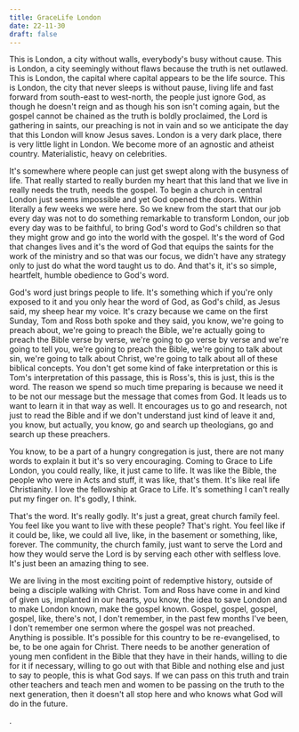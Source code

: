```yaml
---
title: GraceLife London
date: 22-11-30
draft: false
---
```

This is London, a city without walls, everybody's busy without cause. This is London, a city seemingly without flaws because the truth is net outlawed. This is London, the capital where capital appears to be the life source. This is London, the city that never sleeps is without pause, living life and fast forward from south-east to west-north, the people just ignore God, as though he doesn't reign and as though his son isn't coming again, but the gospel cannot be chained as the truth is boldly proclaimed, the Lord is gathering in saints, our preaching is not in vain and so we anticipate the day that this London will know Jesus saves. London is a very dark place, there is very little light in London. We become more of an agnostic and atheist country. Materialistic, heavy on celebrities. 

It's somewhere where people can just get swept along with the busyness of life. That really started to really burden my heart that this land that we live in really needs the truth, needs the gospel. To begin a church in central London just seems impossible and yet God opened the doors. Within literally a few weeks we were here. So we knew from the start that our job every day was not to do something remarkable to transform London, our job every day was to be faithful, to bring God's word to God's children so that they might grow and go into the world with the gospel. It's the word of God that changes lives and it's the word of God that equips the saints for the work of the ministry and so that was our focus, we didn't have any strategy only to just do what the word taught us to do. And that's it, it's so simple, heartfelt, humble obedience to God's word. 

God's word just brings people to life. It's something which if you're only exposed to it and you only hear the word of God, as God's child, as Jesus said, my sheep hear my voice. It's crazy because we came on the first Sunday, Tom and Ross both spoke and they said, you know, we're going to preach about, we're going to preach the Bible, we're actually going to preach the Bible verse by verse, we're going to go verse by verse and we're going to tell you, we're going to preach the Bible, we're going to talk about sin, we're going to talk about Christ, we're going to talk about all of these biblical concepts. You don't get some kind of fake interpretation or this is Tom's interpretation of this passage, this is Ross's, this is just, this is the word. The reason we spend so much time preparing is because we need it to be not our message but the message that comes from God. It leads us to want to learn it in that way as well. It encourages us to go and research, not just to read the Bible and if we don't understand just kind of leave it and, you know, but actually, you know, go and search up theologians, go and search up these preachers. 

You know, to be a part of a hungry congregation is just, there are not many words to explain it but it's so very encouraging. Coming to Grace to Life London, you could really, like, it just came to life. It was like the Bible, the people who were in Acts and stuff, it was like, that's them. It's like real life Christianity. I love the fellowship at Grace to Life. It's something I can't really put my finger on. It's godly, I think. 

That's the word. It's really godly. It's just a great, great church family feel. You feel like you want to live with these people? That's right. You feel like if it could be, like, we could all live, like, in the basement or something, like, forever. The community, the church family, just want to serve the Lord and how they would serve the Lord is by serving each other with selfless love. It's just been an amazing thing to see. 

We are living in the most exciting point of redemptive history, outside of being a disciple walking with Christ. Tom and Ross have come in and kind of given us, implanted in our hearts, you know, the idea to save London and to make London known, make the gospel known. Gospel, gospel, gospel, gospel, like, there's not, I don't remember, in the past few months I've been, I don't remember one sermon where the gospel was not preached. Anything is possible. It's possible for this country to be re-evangelised, to be, to be one again for Christ. There needs to be another generation of young men confident in the Bible that they have in their hands, willing to die for it if necessary, willing to go out with that Bible and nothing else and just to say to people, this is what God says. If we can pass on this truth and train other teachers and teach men and women to be passing on the truth to the next generation, then it doesn't all stop here and who knows what God will do in the future. 

. 